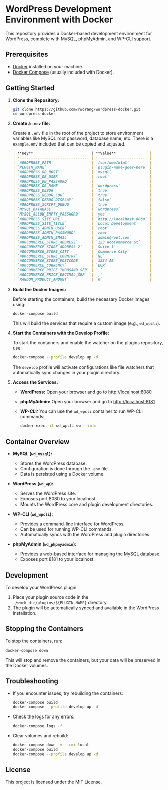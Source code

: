 # WordPress Development Environment with Docker

This repository provides a Docker-based development environment for WordPress, complete with MySQL, phpMyAdmin, and WP-CLI support.

## Prerequisites

- [Docker](https://www.docker.com/get-started) installed on your machine.
- [Docker Compose](https://docs.docker.com/compose/) (usually included with Docker).

## Getting Started

1. **Clone the Repository:**

   ```bash
   git clone https://github.com/rworang/wordpress-docker.git
   cd wordpress-docker
   ```

2. **Create a `.env` file:**

   Create a `.env` file in the root of the project to store environment variables like MySQL root password, database name, etc. There is a `example.env` included that can be copied and adjusted.

   ```markdown
   | **Key**                          | **Value**               |
   | :------------------------------- | :---------------------- |
   | `WORDPRESS_PATH`                 | `/var/www/html`         |
   | `PLUGIN_NAME`                    | `plugin-name-goes-here` |
   | `WORDPRESS_DB_HOST`              | `mysql`                 |
   | `WORDPRESS_DB_USER`              | `root`                  |
   | `WORDPRESS_DB_PASSWORD`          |                         |
   | `WORDPRESS_DB_NAME`              | `wordpress`             |
   | `WORDPRESS_DEBUG`                | `true`                  |
   | `WORDPRESS_DEBUG_LOG`            | `true`                  |
   | `WORDPRESS_DEBUG_DISPLAY`        | `false`                 |
   | `WORDPRESS_SCRIPT_DEBUG`         | `true`                  |
   | `MYSQL_DATABASE`                 | `wordpress`             |
   | `MYSQL_ALLOW_EMPTY_PASSWORD`     | `yes`                   |
   | `WORDPRESS_SITE_URL`             | `http://localhost:8080` |
   | `WORDPRESS_SITE_TITLE`           | `Local Development`     |
   | `WORDPRESS_ADMIN_USER`           | `root`                  |
   | `WORDPRESS_ADMIN_PASSWORD`       | `root`                  |
   | `WORDPRESS_ADMIN_EMAIL`          | `admin@root.com`        |
   | `WOOCOMMERCE_STORE_ADDRESS`      | `123 WooCommerce St`    |
   | `WOOCOMMERCE_STORE_ADDRESS_2`    | `Suite 1`               |
   | `WOOCOMMERCE_STORE_CITY`         | `Commerce City`         |
   | `WOOCOMMERCE_STORE_COUNTRY`      | `NL`                    |
   | `WOOCOMMERCE_STORE_POSTCODE`     | `1234 AB`               |
   | `WOOCOMMERCE_CURRENCY`           | `EUR`                   |
   | `WOOCOMMERCE_PRICE_THOUSAND_SEP` | `.`                     |
   | `WOOCOMMERCE_PRICE_DECIMAL_SEP`  | `,`                     |
   | `RANDOM_PRODUCT_AMOUNT`          | `6`                     |
   ```

3. **Build the Docker Images:**

   Before starting the containers, build the necessary Docker images using:

   ```bash
   docker-compose build
   ```

   This will build the services that require a custom image (e.g., `wd_wpcli`).

4. **Start the Containers with the Develop Profile:**

   To start the containers and enable the watcher on the plugins repository, use:

   ```bash
   docker-compose --profile develop up -d
   ```

   The `develop` profile will activate configurations like file watchers that automatically sync changes in your plugin directory.

5. **Access the Services:**

   - **WordPress:** Open your browser and go to [http://localhost:8080](http://localhost:8080)
   - **phpMyAdmin:** Open your browser and go to [http://localhost:8181](http://localhost:8181)
   - **WP-CLI:** You can use the `wd_wpcli` container to run WP-CLI commands:

     ```bash
     docker exec -it wd_wpcli wp --info
     ```

## Container Overview

- **MySQL (`wd_mysql`):**

  - Stores the WordPress database.
  - Configuration is done through the `.env` file.
  - Data is persisted using a Docker volume.

- **WordPress (`wd_wp`):**

  - Serves the WordPress site.
  - Exposes port 8080 to your localhost.
  - Mounts the WordPress core and plugin development directories.

- **WP-CLI (`wd_wpcli`):**

  - Provides a command-line interface for WordPress.
  - Can be used for running WP-CLI commands.
  - Automatically syncs with the WordPress and plugin directories.

- **phpMyAdmin (`wd_phpmyadmin`):**
  - Provides a web-based interface for managing the MySQL database.
  - Exposes port 8181 to your localhost.

## Development

To develop your WordPress plugin:

1. Place your plugin source code in the `./work_dir/plugins/${PLUGIN_NAME}` directory.
2. The plugin will be automatically synced and available in the WordPress installation.

## Stopping the Containers

To stop the containers, run:

```bash
docker-compose down
```

This will stop and remove the containers, but your data will be preserved in the Docker volumes.

## Troubleshooting

- If you encounter issues, try rebuilding the containers:

  ```bash
  docker-compose build
  docker-compose --profile develop up -d
  ```

- Check the logs for any errors:

  ```bash
  docker-compose logs -f
  ```

- Clear volumes and rebuild:

  ```bash
  docker-compose down -v --rmi local
  docker-compose build
  docker-compose --profile develop up -d
  ```

## License

This project is licensed under the MIT License.

